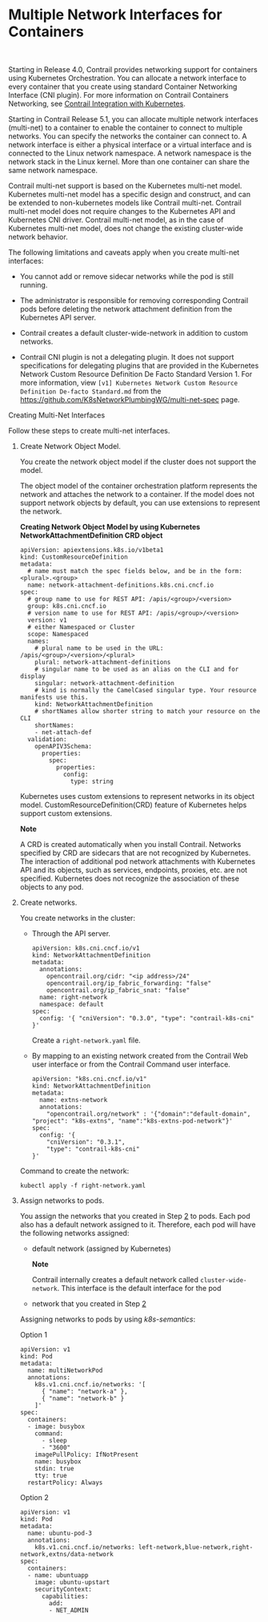 # Multiple Network Interfaces for Containers

 

Starting in Release 4.0, Contrail provides networking support for
containers using Kubernetes Orchestration. You can allocate a network
interface to every container that you create using standard Container
Networking Interface (CNI plugin). For more information on Contrail
Containers Networking, see [Contrail Integration with
Kubernetes](../../concept/kubernetes-cni-contrail.html).

Starting in Contrail Release 5.1, you can allocate multiple network
interfaces (multi-net) to a container to enable the container to connect
to multiple networks. You can specify the networks the container can
connect to. A network interface is either a physical interface or a
virtual interface and is connected to the Linux network namespace. A
network namespace is the network stack in the Linux kernel. More than
one container can share the same network namespace.

Contrail multi-net support is based on the Kubernetes multi-net model.
Kubernetes multi-net model has a specific design and construct, and can
be extended to non-kubernetes models like Contrail multi-net. Contrail
multi-net model does not require changes to the Kubernetes API and
Kubernetes CNI driver. Contrail multi-net model, as in the case of
Kubernetes multi-net model, does not change the existing cluster-wide
network behavior.

<span class="kbd user-typing" v-pre="">The following limitations and
caveats apply when you create multi-net interfaces:</span>

-   You cannot add or remove sidecar networks while the pod is still
    running.

-   The administrator is responsible for removing corresponding Contrail
    pods before deleting the network attachment definition from the
    Kubernetes API server.

-   Contrail creates a default <span class="cli"
    v-pre="">cluster-wide-network</span> in addition to custom networks.

-   Contrail CNI plugin is not a delegating plugin. It does not support
    specifications for delegating plugins that are provided in the
    Kubernetes Network Custom Resource Definition De Facto Standard
    Version 1. For more information, view
    `[v1] Kubernetes Network Custom Resource Definition De-facto Standard.md`
    from the <https://github.com/K8sNetworkPlumbingWG/multi-net-spec>
    page.

<span class="kbd user-typing" v-pre="">Creating Multi-Net
Interfaces</span>

Follow these steps to create multi-net interfaces.

1.  <span id="jd0e53">Create Network Object Model.</span>

    You create the network object model if the cluster does not support
    the model.

    The object model of the container orchestration platform represents
    the network and attaches the network to a container. If the model
    does not support network objects by default, you can use extensions
    to represent the network.

    <div id="jd0e60" class="sample" dir="ltr">

    **Creating Network Object Model by using Kubernetes
    NetworkAttachmentDefinition CRD object**

    <div class="output" dir="ltr">

        apiVersion: apiextensions.k8s.io/v1beta1
        kind: CustomResourceDefinition
        metadata:
          # name must match the spec fields below, and be in the form: <plural>.<group>
          name: network-attachment-definitions.k8s.cni.cncf.io
        spec:
          # group name to use for REST API: /apis/<group>/<version>
          group: k8s.cni.cncf.io
          # version name to use for REST API: /apis/<group>/<version>
          version: v1
          # either Namespaced or Cluster
          scope: Namespaced
          names:
            # plural name to be used in the URL: /apis/<group>/<version>/<plural>
            plural: network-attachment-definitions
            # singular name to be used as an alias on the CLI and for display
            singular: network-attachment-definition
            # kind is normally the CamelCased singular type. Your resource manifests use this.
            kind: NetworkAttachmentDefinition
            # shortNames allow shorter string to match your resource on the CLI
            shortNames:
            - net-attach-def
          validation:
            openAPIV3Schema:
              properties:
                spec:
                  properties:
                    config:
                      type: string

    </div>

    </div>

    Kubernetes uses custom extensions to represent networks in its
    object model. CustomResourceDefinition(CRD) feature of Kubernetes
    helps support custom extensions.

    **Note**

    A CRD is created automatically when you install Contrail. Networks
    specified by CRD are sidecars that are not recognized by Kubernetes.
    The interaction of additional pod network attachments with
    Kubernetes API and its objects, such as services, endpoints,
    proxies, etc. are not specified. Kubernetes does not recognize the
    association of these objects to any pod.

2.  <span id="step-2">Create networks.</span>

    You create networks in the cluster:

    -   Through the API server.

        <div id="jd0e79" class="sample" dir="ltr">

        <div class="output" dir="ltr">

            apiVersion: k8s.cni.cncf.io/v1
            kind: NetworkAttachmentDefinition
            metadata:
              annotations:
                opencontrail.org/cidr: "<ip address>/24"
                opencontrail.org/ip_fabric_forwarding: "false"
                opencontrail.org/ip_fabric_snat: "false"
              name: right-network
              namespace: default
            spec:
              config: '{ "cniVersion": "0.3.0", "type": "contrail-k8s-cni" }' 
             

        </div>

        </div>

        Create a `right-network.yaml` file.

    -   By mapping to an existing network created from the Contrail Web
        user interface or from the Contrail Command user interface.

        <div id="jd0e93" class="sample" dir="ltr">

        <div class="output" dir="ltr">

            apiVersion: "k8s.cni.cncf.io/v1"
            kind: NetworkAttachmentDefinition
            metadata:
              name: extns-network
              annotations:
                "opencontrail.org/network" : '{"domain":"default-domain", "project": "k8s-extns", "name":"k8s-extns-pod-network"}'
            spec:
              config: '{
                "cniVersion": "0.3.1",
                "type": "contrail-k8s-cni"
            }'

        </div>

        </div>

    Command to create the network:

    <div id="jd0e98" class="sample" dir="ltr">

    <div id="jd0e99" dir="ltr">

    `kubectl apply -f right-network.yaml`

    </div>

    </div>

3.  <span id="jd0e101">Assign networks to pods.</span>

    You assign the networks that you created in Step
    [2](multi-network-interfaces-containers.html#step-2) to pods. Each
    pod also has a default network assigned to it. Therefore, each pod
    will have the following networks assigned:

    -   default network (assigned by Kubernetes)

        **Note**

        Contrail internally creates a default network called
        `cluster-wide-network`. This interface is the default interface
        for the pod

    -   network that you created in Step
        [2](multi-network-interfaces-containers.html#step-2)

    Assigning networks to pods by using *k8s-semantics*:

    <span class="kbd user-typing" v-pre="">Option 1</span>

    <div id="jd0e131" class="sample" dir="ltr">

    <div class="output" dir="ltr">

        apiVersion: v1
        kind: Pod
        metadata:
          name: multiNetworkPod
          annotations:
            k8s.v1.cni.cncf.io/networks: '[
              { "name": "network-a" },
              { "name": "network-b" }
            ]'
        spec:
          containers:
          - image: busybox
            command:
              - sleep
              - "3600"
            imagePullPolicy: IfNotPresent
            name: busybox
            stdin: true
            tty: true
          restartPolicy: Always

    </div>

    </div>

    <span class="kbd user-typing" v-pre="">Option 2</span>

    <div id="jd0e137" class="sample" dir="ltr">

    <div class="output" dir="ltr">

        apiVersion: v1
        kind: Pod
        metadata:
          name: ubuntu-pod-3
          annotations:
            k8s.v1.cni.cncf.io/networks: left-network,blue-network,right-network,extns/data-network
        spec:
          containers:
          - name: ubuntuapp
            image: ubuntu-upstart
            securityContext:
              capabilities:
                add:
                - NET_ADMIN

    </div>

    </div>

 
